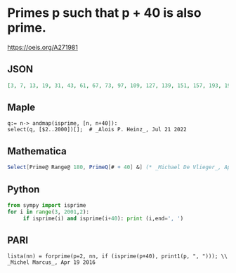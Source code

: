 # Primes p such that p \+ 40 is also prime\.
https://oeis.org/A271981
## JSON
```JSON
[3, 7, 13, 19, 31, 43, 61, 67, 73, 97, 109, 127, 139, 151, 157, 193, 199, 211, 223, 229, 241, 271, 277, 307, 313, 349, 379, 409, 421, 439, 463, 523, 547, 577, 601, 607, 613, 619, 643, 661, 733, 757, 769, 787, 823, 907, 937, 991, 1009, 1021, 1051, 1063, 1069]
```
## Maple
```Maple
q:= n-> andmap(isprime, [n, n+40]):
select(q, [$2..2000])[];  # _Alois P. Heinz_, Jul 21 2022
```
## Mathematica
```Mathematica
Select[Prime@ Range@ 180, PrimeQ[# + 40] &] (* _Michael De Vlieger_, Apr 18 2016 *)
```
## Python
```Python
from sympy import isprime
for i in range(3, 2001,2):
     if isprime(i) and isprime(i+40): print (i,end=', ')
```
## PARI
```PARI
lista(nn) = forprime(p=2, nn, if (isprime(p+40), print1(p, ", "))); \\ _Michel Marcus_, Apr 19 2016
```
